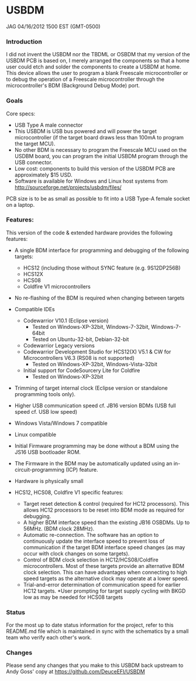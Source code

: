 # USBDM

JAG 04/16/2012 1500 EST (GMT-0500)

### Introduction

I did not invent the USBDM nor the TBDML or OSBDM that my version of the USBDM PCB is based on, I merely arranged the components so that a home user could etch and solder the components to create a USBDM at home.  This device allows the user to program a blank Freescale microcontroller or to debug the operation of a Freescale microcontroller through the microcontroller's BDM (Background Debug Mode) port.

### Goals

Core specs:

 * USB Type A male connector
 * This USBDM is USB bus powered and will power the target microcontroller (if the target board draws less than 100mA to program the target MCU).
 * No other BDM is necessary to program the Freescale MCU used on the USDBM board, you can program the initial USBDM program through the USB connector.
 * Low cost: components to build this version of the USBDM PCB are approximately $15 USD.
 * Software is available for Windows and Linux host systems from http://sourceforge.net/projects/usbdm/files/

PCB size is to be as small as possible to fit into a USB Type-A female socket on a laptop.

### Features:

This version of the code & extended hardware provides the following features:

 * A single BDM interface for programming and debugging of the following targets:
   * HCS12 (including those without SYNC feature (e.g. 9S12DP256B)
   * HCS12X
   * HCS08
   * Coldfire V1 microcontrollers

 * No re-flashing of the BDM is required when changing between targets
 * Compatible IDEs
   * Codewarrior V10.1 (Eclipse version)
     * Tested on Windows-XP-32bit, Windows-7-32bit, Windows-7-64bit
     * Tested on Ubuntu-32-bit, Debian-32-bit
   * Codewarrior Legacy versions
   * Codewarrior Development Studio for HCS12(X) V5.1 & CW for Microcontrollers V6.3 (RS08 is not supported)
     * Tested on Windows-XP-32bit, Windows-Vista-32bit
   * Initial support for CodeSourcery Lite for Coldfire
     * Tested on Windows-XP-32bit

 * Trimming of target internal clock (Eclipse version or standalone programming tools only).
 * Higher USB communication speed cf. JB16 version BDMs (USB full speed cf. USB low speed)
 * Windows Vista/Windows 7 compatible
 * Linux compatible
 * Initial Firmware programming may be done without a BDM using the JS16 USB bootloader ROM.
 * The Firmware in the BDM may be automatically updated using an in-circuit-programming (ICP) feature.
 * Hardware is physically small
 * HCS12, HCS08, Coldfire V1 specific features:
   * Target reset detection & control (required for HC12 processors). This allows HC12 processors to be reset into BDM mode as required for debugging.
   * A higher BDM interface speed than the existing JB16 OSBDMs. Up to 56MHz. (BDM clock 28MHz).
   * Automatic re-connection. The software has an option to continuously update the interface speed to prevent loss of communication if the target BDM interface speed changes (as may occur with clock changes on some targets).
   * Control of BDM clock selection in HC12/HCS08/Coldfire microcontrollers. Most of these targets provide an alternative BDM clock selection. This can have advantages when connecting to high speed targets as the alternative clock may operate at a lower speed.
   * Trial-and-error determination of communication speed for earlier HC12 targets.
   *User prompting for target supply cycling with BKGD low as may be needed for HCS08 targets
 
### Status

For the most up to date status information for the project, refer to this README.md file which is maintained in sync with the schematics by a small team who verify each other's work.

### Changes

Please send any changes that you make to this USBDM back upstream to Andy Goss' copy at https://github.com/DeuceEFI/USBDM

